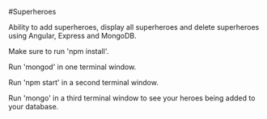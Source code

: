 #Superheroes

Ability to add superheroes, display all superheroes and delete superheroes using
Angular, Express and MongoDB.

Make sure to run 'npm install'.

Run 'mongod' in one terminal window.

Run 'npm start' in a second terminal window.

Run 'mongo' in a third terminal window to see your heroes being added to your database.
